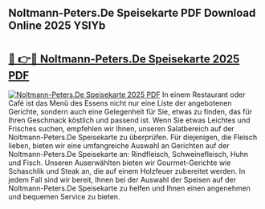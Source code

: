 ## Noltmann-Peters.De Speisekarte PDF Download Online 2025 YSlYb

# <h2><a href="http://gcah7a.nevu.top/?p=Noltmann-Peters.De+Speisekarte">🔗 👉🔴 Noltmann-Peters.De Speisekarte 2025 PDF</a></h2>

[![Noltmann-Peters.De Speisekarte 2025 PDF](https://i.imgur.com/dBaPXMq.png)](http://gcah7a.nevu.top/?p=Noltmann-Peters.De+Speisekarte)
In einem Restaurant oder Café ist das Menü des Essens nicht nur eine Liste der angebotenen Gerichte, sondern auch eine Gelegenheit für Sie, etwas zu finden, das für Ihren Geschmack köstlich und passend ist. Wenn Sie etwas Leichtes und Frisches suchen, empfehlen wir Ihnen, unseren Salatbereich auf der Noltmann-Peters.De Speisekarte zu überprüfen. Für diejenigen, die Fleisch lieben, bieten wir eine umfangreiche Auswahl an Gerichten auf der Noltmann-Peters.De Speisekarte an: Rindfleisch, Schweinefleisch, Huhn und Fisch. Unseren Auserwählten bieten wir Gourmet-Gerichte wie Schaschlik und Steak an, die auf einem Holzfeuer zubereitet werden. In jedem Fall sind wir bereit, Ihnen bei der Auswahl der Speisen auf der Noltmann-Peters.De Speisekarte zu helfen und Ihnen einen angenehmen und bequemen Service zu bieten.
